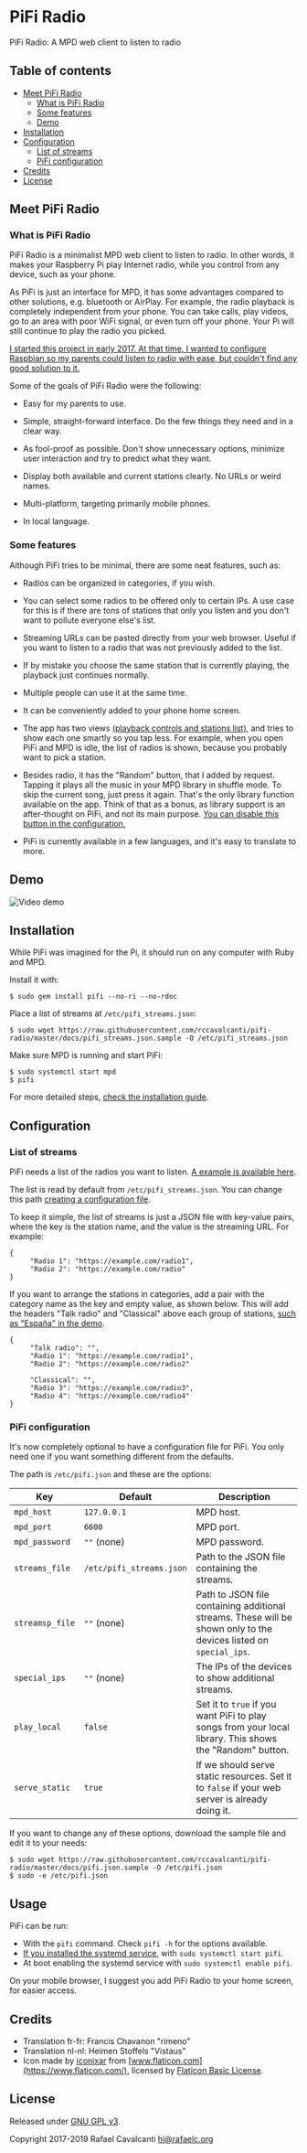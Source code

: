 # PiFi Radio

PiFi Radio: A MPD web client to listen to radio

## Table of contents

- [Meet PiFi Radio](#meet-pifi-radio)
  - [What is PiFi Radio](#what-is-pifi-radio)
  - [Some features](#some-features)
  - [Demo](#demo)
- [Installation](#installation)
- [Configuration](#configuration)
  - [List of streams](#list-of-streams)
  - [PiFi configuration](#pifi-configuration)
- [Credits](#credits)
- [License](#license)

## Meet PiFi Radio

### What is PiFi Radio

PiFi Radio is a minimalist MPD web client to listen to radio. In other words, it makes your Raspberry Pi play Internet radio, while you control from any device, such as your phone.

As PiFi is just an interface for MPD, it has some advantages compared to other solutions, e.g. bluetooth or AirPlay. For example, the radio playback is completely independent from your phone. You can take calls, play videos, go to an area with poor WiFi signal, or even turn off your phone. Your Pi will still continue to play the radio you picked.

[I started this project in early 2017. At that time, I wanted to configure Raspbian so my parents could listen to radio with ease, but couldn't find any good solution to it.](https://rafaelc.org/blog/the-motivation-for-pifi-radio/)

Some of the goals of PiFi Radio were the following:

- Easy for my parents to use.

- Simple, straight-forward interface. Do the few things they need and in a clear way.

- As fool-proof as possible. Don't show unnecessary options, minimize user interaction and try to predict what they want.

- Display both available and current stations clearly. No URLs or weird names.

- Multi-platform, targeting primarily mobile phones.

- In local language.

### Some features

Although PiFi tries to be minimal, there are some neat features, such as:

- Radios can be organized in categories, if you wish.

- You can select some radios to be offered only to certain IPs. A use case for this is if there are tons of stations that only you listen and you don't want to pollute everyone else's list.

- Streaming URLs can be pasted directly from your web browser. Useful if you want to listen to a radio that was not previously added to the list.

- If by mistake you choose the same station that is currently playing, the playback just continues normally.

- Multiple people can use it at the same time.

- It can be conveniently added to your phone home screen.

- The app has two views [(playback controls and stations list)](#demo), and tries to show each one smartly so you tap less. For example, when you open PiFi and MPD is idle, the list of radios is shown, because you probably want to pick a station.

- Besides radio, it has the "Random" button, that I added by request. Tapping it plays all the music in your MPD library in shuffle mode. To skip the current song, just press it again. That's the only library function available on the app. Think of that as a bonus, as library support is an after-thought on PiFi, and not its main purpose. [You can disable this button in the configuration.](#pifi-configuration)

- PiFi is currently available in a few languages, and it's easy to translate to more.

## Demo

![Video demo](docs/demo.gif)

## Installation

While PiFi was imagined for the Pi, it should run on any computer with Ruby and MPD.

Install it with:

```
$ sudo gem install pifi --no-ri --no-rdoc
```

Place a list of streams at `/etc/pifi_streams.json`:

```
$ sudo wget https://raw.githubusercontent.com/rccavalcanti/pifi-radio/master/docs/pifi_streams.json.sample -O /etc/pifi_streams.json
```

Make sure MPD is running and start PiFi:

```
$ sudo systemctl start mpd
$ pifi
```

For more detailed steps, [check the installation guide](INSTALL.md).

## Configuration

### List of streams

PiFi needs a list of the radios you want to listen. [A example is available here](docs/pifi_streams.json.sample).

The list is read by default from `/etc/pifi_streams.json`. You can change this path [creating a configuration file](#pifi-configuration).

To keep it simple, the list of streams is just a JSON file with key-value pairs, where the key is the station name, and the value is the streaming URL. For example:

    {
         "Radio 1": "https://example.com/radio1",
         "Radio 2": "https://example.com/radio"
    }

If you want to arrange the stations in categories, add a pair with the category name as the key and empty value, as shown below. This will add the headers "Talk radio" and "Classical" above each group of stations, [such as "España" in the demo](#demo).

    {
         "Talk radio": "",
         "Radio 1": "https://example.com/radio1",
         "Radio 2": "https://example.com/radio2"

         "Classical": "",
         "Radio 3": "https://example.com/radio3",
         "Radio 4": "https://example.com/radio4"
    }

### PiFi configuration

It's now completely optional to have a configuration file for PiFi. You only need one if you want something different from the defaults.

The path is `/etc/pifi.json` and these are the options:

| Key             | Default                  | Description                                                                                                       |
| --------------- | ------------------------ | ----------------------------------------------------------------------------------------------------------------- |
| `mpd_host`      | `127.0.0.1`              | MPD host.                                                                                                         |
| `mpd_port`      | `6600`                   | MPD port.                                                                                                         |
| `mpd_password`  | `""` (none)              | MPD password.                                                                                                     |
| `streams_file`  | `/etc/pifi_streams.json` | Path to the JSON file containing the streams.                                                                     |
| `streamsp_file` | `""` (none)              | Path to JSON file containing additional streams. These will be shown only to the devices listed on `special_ips`. |
| `special_ips`   | `""` (none)              | The IPs of the devices to show additional streams.                                                                |
| `play_local`    | `false`                  | Set it to `true` if you want PiFi to play songs from your local library. This shows the "Random" button.          |
| `serve_static`  | `true`                   | If we should serve static resources. Set it to `false` if your web server is already doing it.                    |

If you want to change any of these options, download the sample file and edit it to your needs:

```
$ sudo wget https://raw.githubusercontent.com/rccavalcanti/pifi-radio/master/docs/pifi.json.sample -O /etc/pifi.json
$ sudo -e /etc/pifi.json
```

## Usage

PiFi can be run:

- With the `pifi` command. Check `pifi -h` for the options available.
- [If you installed the systemd service](INSTALL.md#running-at-system-boot-and-as-other-user), with `sudo systemctl start pifi`.
- At boot enabling the systemd service with `sudo systemctl enable pifi`.

On your mobile browser, I suggest you add PiFi Radio to your home screen, for easier access.

## Credits

- Translation fr-fr: Francis Chavanon "rimeno"
- Translation nl-nl: Heimen Stoffels "Vistaus"
- Icon made by [iconixar](https://www.flaticon.com/authors/iconixar) from [www.flaticon.com](https://www.flaticon.com/), licensed by [Flaticon Basic License](docs/icon/license.pdf).

## License

Released under [GNU GPL v3](LICENSE).

Copyright 2017-2019 Rafael Cavalcanti <hi@rafaelc.org>
